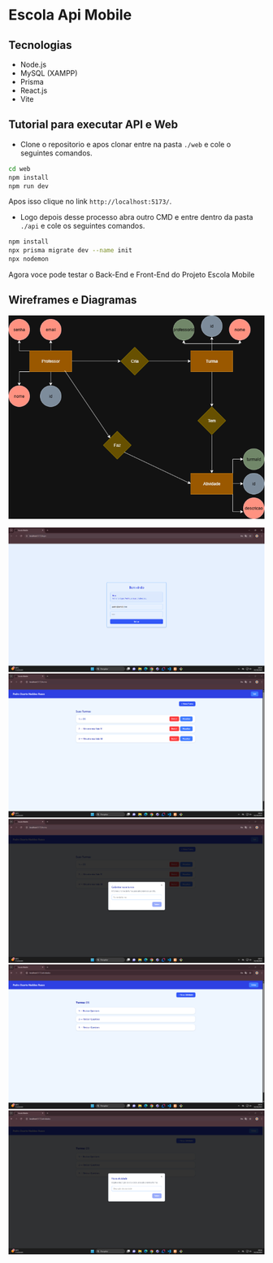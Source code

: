 # Escola Api Mobile

## Tecnologias
- Node.js
- MySQL (XAMPP)
- Prisma
- React.js
- Vite

## Tutorial para executar API e Web

- Clone o repositorio e apos clonar entre na pasta `./web` e cole o seguintes comandos.

```bash
cd web
npm install
npm run dev
```

Apos isso clique no link `http://localhost:5173/`.

- Logo depois desse processo abra outro CMD e entre dentro da pasta `./api` e cole os seguintes comandos.

```bash
npm install
npx prisma migrate dev --name init
npx nodemon
```

Agora voce pode testar o Back-End e Front-End do Projeto Escola Mobile

## Wireframes e Diagramas

![MerDER](./docs/MerDer.drawio.png)

![](./docs/wireframes/Captura%20de%20tela%202025-10-22%20093412.png)
![](./docs/wireframes/Captura%20de%20tela%202025-10-22%20093436.png)
![](./docs/wireframes/Captura%20de%20tela%202025-10-22%20093443.png)
![](./docs/wireframes/Captura%20de%20tela%202025-10-22%20093452.png)
![](./docs/wireframes/Captura%20de%20tela%202025-10-22%20093458.png)



